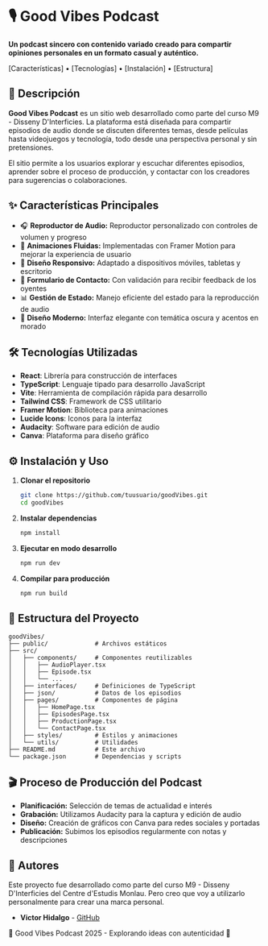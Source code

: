 # 🎙️ Good Vibes Podcast

**Un podcast sincero con contenido variado creado para compartir opiniones personales en un formato casual y auténtico.**

[Características] • [Tecnologías] • [Instalación] • [Estructura]

## 🌟 Descripción

**Good Vibes Podcast** es un sitio web desarrollado como parte del curso M9 - Disseny D'Interficies. La plataforma está diseñada para compartir episodios de audio donde se discuten diferentes temas, desde películas hasta videojuegos y tecnología, todo desde una perspectiva personal y sin pretensiones.

El sitio permite a los usuarios explorar y escuchar diferentes episodios, aprender sobre el proceso de producción, y contactar con los creadores para sugerencias o colaboraciones.

## ✨ Características Principales

- 🎧 **Reproductor de Audio:** Reproductor personalizado con controles de volumen y progreso
- 🌊 **Animaciones Fluidas:** Implementadas con Framer Motion para mejorar la experiencia de usuario
- 📱 **Diseño Responsivo:** Adaptado a dispositivos móviles, tabletas y escritorio
- 📝 **Formulario de Contacto:** Con validación para recibir feedback de los oyentes
- 📊 **Gestión de Estado:** Manejo eficiente del estado para la reproducción de audio
- 🎨 **Diseño Moderno:** Interfaz elegante con temática oscura y acentos en morado

## 🛠️ Tecnologías Utilizadas

- **React**: Librería para construcción de interfaces
- **TypeScript**: Lenguaje tipado para desarrollo JavaScript
- **Vite**: Herramienta de compilación rápida para desarrollo
- **Tailwind CSS**: Framework de CSS utilitario
- **Framer Motion**: Biblioteca para animaciones
- **Lucide Icons**: Iconos para la interfaz
- **Audacity**: Software para edición de audio
- **Canva**: Plataforma para diseño gráfico

## ⚙️ Instalación y Uso

1. **Clonar el repositorio**
   ```bash
   git clone https://github.com/tuusuario/goodVibes.git
   cd goodVibes
   ```

2. **Instalar dependencias**
   ```bash
   npm install
   ```

3. **Ejecutar en modo desarrollo**
   ```bash
   npm run dev
   ```

4. **Compilar para producción**
   ```bash
   npm run build
   ```

## 📂 Estructura del Proyecto

```
goodVibes/
├── public/             # Archivos estáticos
├── src/
│   ├── components/     # Componentes reutilizables
│   │   ├── AudioPlayer.tsx
│   │   ├── Episode.tsx
│   │   └── ...
│   ├── interfaces/     # Definiciones de TypeScript
│   ├── json/           # Datos de los episodios
│   ├── pages/          # Componentes de página
│   │   ├── HomePage.tsx
│   │   ├── EpisodesPage.tsx
│   │   ├── ProductionPage.tsx
│   │   └── ContactPage.tsx
│   ├── styles/         # Estilos y animaciones
│   └── utils/          # Utilidades
├── README.md           # Este archivo
└── package.json        # Dependencias y scripts
```

## 🎬 Proceso de Producción del Podcast

- **Planificación:** Selección de temas de actualidad e interés
- **Grabación:** Utilizamos Audacity para la captura y edición de audio
- **Diseño:** Creación de gráficos con Canva para redes sociales y portadas
- **Publicación:** Subimos los episodios regularmente con notas y descripciones

## 👤 Autores

Este proyecto fue desarrollado como parte del curso M9 - Disseny D'Interficies del Centre d'Estudis Monlau. Pero creo que voy a utilizarlo personalmente para crear una marca personal.

- **Victor Hidalgo** - [GitHub](https://github.com/Vixtor120)

💜 Good Vibes Podcast 2025 - Explorando ideas con autenticidad 💜
